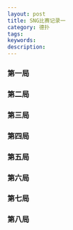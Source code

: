 ```yaml
---
layout: post
title: SNG比赛记录一
category: 德扑
tags: 
keywords: 
description: 
---
```


### 第一局

<p>

<a class="fancybox-buttons" data-fancybox-group="button" href="http://7xtttt.com1.z0.glb.clouddn.com/SNG5-20160506-T1558534022-1.png"><img src="http://7xtttt.com1.z0.glb.clouddn.com/porkerbg.jpg" alt="" hidden/></a>

<a class="fancybox-buttons" data-fancybox-group="button" href="http://7xtttt.com1.z0.glb.clouddn.com/SNG5-20160506-T1558534022-2.png"></a>

<a class="fancybox-buttons" data-fancybox-group="button" href="http://7xtttt.com1.z0.glb.clouddn.com/SNG5-20160506-T1558534022-3.png"></a>

<a class="fancybox-buttons" data-fancybox-group="button" href="http://7xtttt.com1.z0.glb.clouddn.com/SNG5-20160506-T1558534022-4.png"></a>

</p>

### 第二局
<p>

<a class="fancybox-buttons" data-fancybox-group="button2" href="http://7xtttt.com1.z0.glb.clouddn.com/SNG5-20160506-T1559016462-1.png"><img src="http://7xtttt.com1.z0.glb.clouddn.com/porkerbg.jpg" alt="" hidden/></a>

<a class="fancybox-buttons" data-fancybox-group="button2" href="http://7xtttt.com1.z0.glb.clouddn.com/SNG5-20160506-T1559016462-4.png"></a>

</p>


### 第三局
<p>

<a class="fancybox-buttons" data-fancybox-group="button3" href="http://7xtttt.com1.z0.glb.clouddn.com/SNG5-20160506-T1559038840-1.png"><img src="http://7xtttt.com1.z0.glb.clouddn.com/porkerbg.jpg" alt="" hidden/></a>

<a class="fancybox-buttons" data-fancybox-group="button3" href="http://7xtttt.com1.z0.glb.clouddn.com/SNG5-20160506-T1559038840-4.png"></a>

</p>

### 第四局
<p>

<a class="fancybox-buttons" data-fancybox-group="button4" href="http://7xtttt.com1.z0.glb.clouddn.com/SNG5-20160506-T1559042268-1.png"><img src="http://7xtttt.com1.z0.glb.clouddn.com/porkerbg.jpg" alt="" hidden/></a>

<a class="fancybox-buttons" data-fancybox-group="button4" href="http://7xtttt.com1.z0.glb.clouddn.com/SNG5-20160506-T1559042268-2.png"></a>

<a class="fancybox-buttons" data-fancybox-group="button4" href="http://7xtttt.com1.z0.glb.clouddn.com/SNG5-20160506-T1559042268-4.png"></a>

<a class="fancybox-buttons" data-fancybox-group="button4" href="http://7xtttt.com1.z0.glb.clouddn.com/SNG5-20160506-T1559042268-5.png"></a>

</p>


### 第五局
<p>

<a class="fancybox-buttons" data-fancybox-group="button5" href="http://7xtttt.com1.z0.glb.clouddn.com/SNG5-20160506-T1559078271-1.png"><img src="http://7xtttt.com1.z0.glb.clouddn.com/porkerbg.jpg" alt="" hidden/></a>

<a class="fancybox-buttons" data-fancybox-group="button5" href="http://7xtttt.com1.z0.glb.clouddn.com/SNG5-20160506-T1559078271-3.png"></a>

<a class="fancybox-buttons" data-fancybox-group="button5" href="http://7xtttt.com1.z0.glb.clouddn.com/SNG5-20160506-T1559078271-4.png"></a>

</p>



### 第六局
<p>

<a class="fancybox-buttons" data-fancybox-group="button5" href="http://7xtttt.com1.z0.glb.clouddn.com/SNG5-20160506-T1559080081-3.png"><img src="http://7xtttt.com1.z0.glb.clouddn.com/porkerbg.jpg" alt="" hidden/></a>

<a class="fancybox-buttons" data-fancybox-group="button5" href="http://7xtttt.com1.z0.glb.clouddn.com/SNG5-20160506-T1559080081-4.png"></a>

</p>


### 第七局
<p>

<a class="fancybox-buttons" data-fancybox-group="button5" href="http://7xtttt.com1.z0.glb.clouddn.com/SNG5-20160506-T1559121553-1.png"><img src="http://7xtttt.com1.z0.glb.clouddn.com/porkerbg.jpg" alt="" hidden/></a>

<a class="fancybox-buttons" data-fancybox-group="button5" href="http://7xtttt.com1.z0.glb.clouddn.com/SNG5-20160506-T1559121553-2.png"></a>

<a class="fancybox-buttons" data-fancybox-group="button5" href="http://7xtttt.com1.z0.glb.clouddn.com/SNG5-20160506-T1559121553-4.png"></a>

</p>


### 第八局
<p>

<a class="fancybox-buttons" data-fancybox-group="button5" href="http://7xtttt.com1.z0.glb.clouddn.com/SNG5-20160506-T1559269108-1.png"><img src="http://7xtttt.com1.z0.glb.clouddn.com/porkerbg.jpg" alt="" hidden/></a>

<a class="fancybox-buttons" data-fancybox-group="button5" href="http://7xtttt.com1.z0.glb.clouddn.com/SNG5-20160506-T1559269108-2.png"></a>

<a class="fancybox-buttons" data-fancybox-group="button5" href="http://7xtttt.com1.z0.glb.clouddn.com/SNG5-20160506-T1559269108-3.png"></a>

</p>
